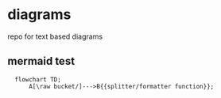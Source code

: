 # diagrams
repo for text based diagrams


## mermaid test


```mermaid
  flowchart TD;
      A[\raw bucket/]--->B{{splitter/formatter function}};

```
